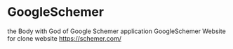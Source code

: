 # GoogleSchemer
the Body with God of Google Schemer application
GoogleSchemer Website for clone website https://schemer.com/
